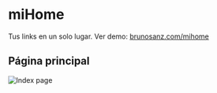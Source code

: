 # miHome

Tus links en un solo lugar. Ver demo: [brunosanz.com/mihome](https://www.brunosanz.com/mihome/)

## Página principal

![Index page](https://www.brunosanz.com/wp-content/uploads/2021/01/mihome_web.jpg)
